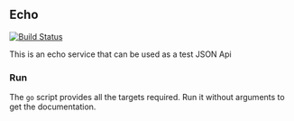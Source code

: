 ## Echo

[![Build Status](https://travis-ci.org/sirech/echo.svg?branch=master)](https://travis-ci.org/sirech/echo)

This is an echo service that can be used as a test JSON Api

### Run

The `go` script provides all the targets required. Run it without arguments to get the documentation.
